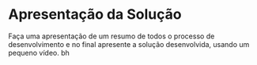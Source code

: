 # Apresentação da Solução

Faça uma apresentação de um resumo de todos o processo de desenvolvimento e no final apresente a solução desenvolvida, usando um pequeno vídeo.
bh
